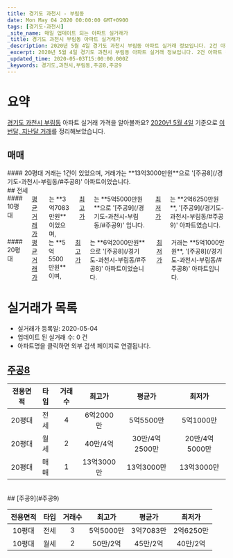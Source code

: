```yaml
---
title: 경기도 과천시 - 부림동
date: Mon May 04 2020 00:00:00 GMT+0900
tags: [경기도-과천시]
_site_name: 매일 업데이트 되는 아파트 실거래가
_title: 경기도 과천시 부림동 아파트 실거래가
_description: 2020년 5월 4일 경기도 과천시 부림동 아파트 실거래 정보입니다. 2건 아파트 정보가 있습니다.
_excerpt: 2020년 5월 4일 경기도 과천시 부림동 아파트 실거래 정보입니다. 2건 아파트 정보가 있습니다.
_updated_time: 2020-05-03T15:00:00.000Z
_keywords: 경기도,과천시,부림동,주공8,주공9
---
```





# 요약
<ins>경기도 과천시 부림동</ins> 아파트 실거래 가격을 알아볼까요? <ins>2020년 5월 4일</ins> 기준으로 <ins>이번달, 지난달 거래</ins>를 정리해보았습니다.

## 매매
<div class="container">
<div class="twelve columns" markdown="1">
#### 20평대
거래는 1건이 있었으며, 거래가는 **13억3000만원**으로 '[주공8](/경기도-과천시-부림동/#주공8)' 아파트이었습니다.
</div>
</div>
## 전세
<div class="container">
<div class="six columns" markdown="1">
#### 10평대
<ins>평균 거래가</ins>는 **3억7083만원**이었으며, <ins>최고가</ins>는 **5억5000만원**으로 '[주공9](/경기도-과천시-부림동/#주공9)' 입니다. <ins>최저가</ins>는 **2억6250만원**, '[주공9](/경기도-과천시-부림동/#주공9)' 아파트였습니다.
</div>
<div class="six columns" markdown="1">
#### 20평대
<ins>평균 거래가</ins>는 **5억5500만원**이며, <ins>최고가</ins>는 **6억2000만원**으로 '[주공8](/경기도-과천시-부림동/#주공8)' 아파트이었습니다. <ins>최저가</ins> 거래는 **5억1000만원**, '[주공8](/경기도-과천시-부림동/#주공8)' 아파트입니다.
</div>
</div>



# 실거래가 목록
- 실거래가 등록일: 2020-05-04
- 업데이트 된 실거래 수: 0 건
- 아파트명을 클릭하면 외부 검색 페이지로 연결됩니다.

## [주공8](#주공8)

|전용면적|타입|거래수|최고가|평균가|최저가|
|:---:|:---:|:---:|:---:|:---:|:---:|
|20평대|<span class="deal-type-2">전세</span>|4|6억2000만|5억5500만|5억1000만|
|20평대|<span class="deal-type-3">월세</span>|2|40만/4억|30만/4억2500만|20만/4억5000만|
|20평대|<span class="deal-type-1">매매</span>|1|13억3000만|13억3000만|13억3000만|

<br/>
## [주공9](#주공9)

|전용면적|타입|거래수|최고가|평균가|최저가|
|:---:|:---:|:---:|:---:|:---:|:---:|
|10평대|<span class="deal-type-2">전세</span>|3|5억5000만|3억7083만|2억6250만|
|10평대|<span class="deal-type-3">월세</span>|2|50만/2억|45만/2억|40만/2억|

<br/>



